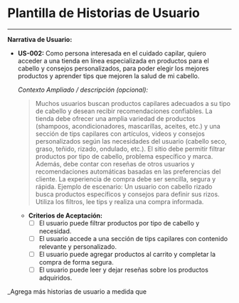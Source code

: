 # Plantilla de Historias de Usuario

---

**Narrativa de Usuario:**

- **US-002:** Como persona interesada en el cuidado capilar, quiero acceder a una tienda en línea especializada en productos para el cabello y consejos personalizados, para poder elegir los mejores productos y aprender tips que mejoren la salud de mi cabello.

  _Contexto Ampliado / descripción (opcional):_
  > Muchos usuarios buscan productos capilares adecuados a su tipo de cabello y desean recibir recomendaciones confiables. La tienda debe ofrecer una amplia variedad de productos (shampoos, acondicionadores, mascarillas, aceites, etc.) y una sección de tips capilares con artículos, videos y consejos personalizados según las necesidades del usuario (cabello seco, graso, teñido, rizado, ondulado, etc.).
  > El sitio debe permitir filtrar productos por tipo de cabello, problema específico y marca. Además, debe contar con reseñas de otros usuarios y recomendaciones automáticas basadas en las preferencias del cliente. La experiencia de compra debe ser sencilla, segura y rápida.
  > Ejemplo de escenario: Un usuario con cabello rizado busca productos específicos y consejos para definir sus rizos. Utiliza los filtros, lee tips y realiza una compra informada.

  - **Criterios de Aceptación:**
    - [ ] El usuario puede filtrar productos por tipo de cabello y necesidad.
    - [ ] El usuario accede a una sección de tips capilares con contenido relevante y personalizado.
    - [ ] El usuario puede agregar productos al carrito y completar la compra de forma segura.
    - [ ] El usuario puede leer y dejar reseñas sobre los productos adquiridos.

_Agrega más historias de usuario a medida que
